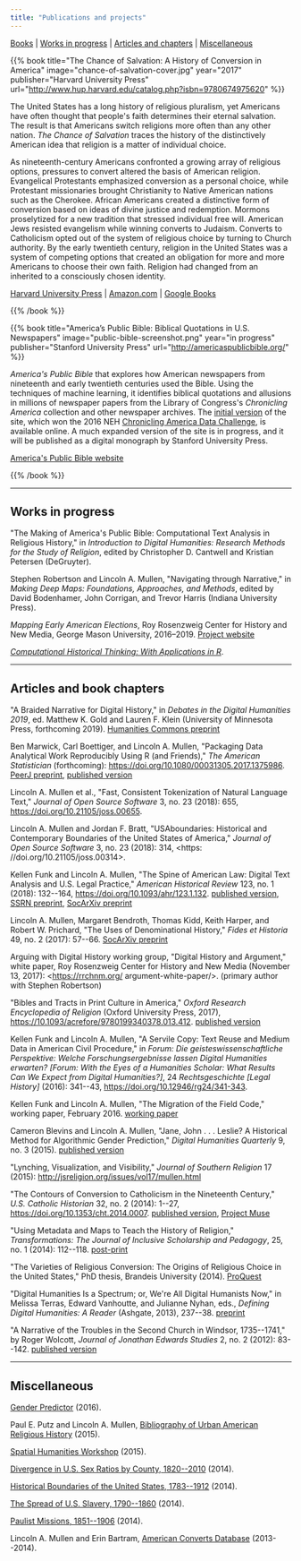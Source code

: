 ```yaml
---
title: "Publications and projects"
---
```


[Books](#books) | [Works in progress](#wip) | [Articles and chapters](#articles) | [Miscellaneous](#misc)

<a name="books"></a>

{{% book title="The Chance of Salvation: A History of Conversion in America" image="chance-of-salvation-cover.jpg" year="2017" publisher="Harvard University Press" url="http://www.hup.harvard.edu/catalog.php?isbn=9780674975620" %}}

The United States has a long history of religious pluralism, yet Americans have often thought that people's faith determines their eternal salvation. The result is that Americans switch religions more often than any other nation. *The Chance of Salvation* traces the history of the distinctively American idea that religion is a matter of individual choice.

As nineteenth-century Americans confronted a growing array of religious options, pressures to convert altered the basis of American religion.  Evangelical Protestants emphasized conversion as a personal choice, while Protestant missionaries brought Christianity to Native American nations such as the Cherokee. African Americans created a distinctive form of conversion based on ideas of divine justice and redemption.  Mormons proselytized for a new tradition that stressed individual free will. American Jews resisted evangelism while winning converts to Judaism. Converts to Catholicism opted out of the system of religious choice by turning to Church authority. By the early twentieth century, religion in the United States was a system of competing options that created an obligation for more and more Americans to choose their own faith. Religion had changed from an inherited to a consciously chosen identity.

[Harvard University Press](http://www.hup.harvard.edu/catalog.php?isbn=9780674975620) | [Amazon.com](https://www.amazon.com/Chance-Salvation-History-Conversion-America/dp/0674975626/ref=as_li_ss_tl?s=books&ie=UTF8&qid=1490978609&sr=1-1&linkCode=ll1&tag=backwardglance-20&linkId=7f7a7942a1a57644b1148d412c367aec) | [Google Books](https://books.google.com/books?id=OH0uDwAAQBAJ&printsec=frontcover#v=onepage&q&f=false)

{{% /book %}}

{{% book title="America’s Public Bible: Biblical Quotations in U.S. Newspapers" image="public-bible-screenshot.png" year="in progress" publisher="Stanford University Press" url="http://americaspublicbible.org/" %}}

*America's Public Bible* that explores how American newspapers from
nineteenth and early twentieth centuries used the Bible. Using the
techniques of machine learning, it identifies biblical quotations and
allusions in millions of newspaper papers from the Library of
Congress's *Chronicling America* collection and other newspaper
archives. The [initial version](http://americaspublicbible.org/) of the
site, which won the 2016 NEH [Chronicling America Data
Challenge](https://www.neh.gov/news/press-release/2016-07-25), is
available online. A much expanded version of the site is in progress,
and it will be published as a digital monograph by Stanford University
Press.

[America's Public Bible website](http://americaspublicbible.org)

{{% /book %}}

-------------------------------------------------------------------

<a name="wip"></a>

## Works in progress

"The Making of America's Public Bible: Computational Text Analysis in Religious History," in *Introduction to Digital Humanities: Research Methods for the Study of Religion*, edited by Christopher D. Cantwell and Kristian Petersen (DeGruyter).  

Stephen Robertson and Lincoln A. Mullen, "Navigating through Narrative," in *Making Deep Maps: Foundations, Approaches, and Methods*, edited by David Bodenhamer, John Corrigan, and Trevor Harris (Indiana University Press).

*Mapping Early American Elections*, Roy Rosenzweig Center for History and New Media, George Mason University, 2016–2019. [Project website](http://earlyamericanelections.org)

[*Computational Historical Thinking: With Applications in R*](http://dh-r.lincolnmullen.com/).

-------------------------------------------------------------------

<a name="articles"></a>

## Articles and book chapters

"A Braided Narrative for Digital History," in *Debates in the Digital
Humanities 2019*, ed. Matthew K. Gold and Lauren F. Klein (University of
Minnesota Press, forthcoming 2019). [Humanities Commons preprint](https://hcommons.org/deposits/item/hc:18095)

Ben Marwick, Carl Boettiger, and Lincoln A. Mullen, "Packaging Data
Analytical Work Reproducibly Using R (and Friends)," *The American
Statistician* (forthcoming): <https://doi.org/10.1080/00031305.2017.1375986>.
[PeerJ preprint](https://peerj.com/preprints/3192/), [published version](https://doi.org/10.1080/00031305.2017.1375986)

Lincoln A. Mullen et al., "Fast, Consistent Tokenization of
Natural Language Text," *Journal of Open Source Software* 3, no.
23 (2018): 655, <https://doi.org/10.21105/joss.00655>.

Lincoln A. Mullen and Jordan F. Bratt, "USAboundaries: Historical and Contemporary Boundaries of the United States of America," *Journal of Open Source Software* 3, no. 23 (2018): 314, <https: //doi.org/10.21105/joss.00314>.

Kellen Funk and Lincoln A. Mullen, "The Spine of American Law:
Digital Text Analysis and U.S. Legal Practice," *American Historical
Review* 123, no. 1 (2018): 132--164, <https://doi.org/10.1093/ahr/123.1.132>. [published version](https://doi-org.mutex.gmu.edu/10.1093/ahr/123.1.132), [SSRN
preprint](https://ssrn.com/abstract=3001377), [SocArXiv
preprint](https://osf.io/preprints/socarxiv/w8un4/)

Lincoln A. Mullen, Margaret Bendroth, Thomas Kidd, Keith Harper, and
Robert W. Prichard, "The Uses of Denominational History," *Fides et
Historia* 49, no. 2 (2017): 57--66. [SocArXiv
preprint](https://osf.io/preprints/socarxiv/3zwgr/)

Arguing with Digital History working group, "Digital History and Argument," white paper, Roy Rosenzweig Center for History and New Media (November 13, 2017): <https://rrchnm.org/ argument-white-paper/>. (primary author with Stephen Robertson)

"Bibles and Tracts in Print Culture in America," *Oxford Research
Encyclopedia of Religion* (Oxford University Press, 2017), <https://10.1093/acrefore/9780199340378.013.412>. [published version](http://religion.oxfordre.com/view/10.1093/acrefore/9780199340378.001.0001/acrefore-9780199340378-e-412)

Kellen Funk and Lincoln A. Mullen, "A Servile Copy: Text Reuse and
Medium Data in American Civil Procedure," in *Forum: Die
geisteswissenschaftliche Perspektive: Welche Forschungsergebnisse lassen
Digital Humanities erwarten? [Forum: With the Eyes of a Humanities
Scholar: What Results Can We Expect from Digital Humanities?]*, 24
*Rechtsgeschichte [Legal History]* (2016): 341--43, <https://doi.org/10.12946/rg24/341-343>.  

Kellen Funk and Lincoln A. Mullen, "The Migration of the Field Code,"
working paper, February 2016. [working
paper](https://osf.io/preprints/socarxiv/nfg92)

Cameron Blevins and Lincoln A. Mullen, "Jane, John . . . Leslie? A
Historical Method for Algorithmic Gender Prediction," *Digital
Humanities Quarterly* 9, no. 3 (2015). [published
version](http://www.digitalhumanities.org/dhq/vol/9/3/000223/000223.html)

"Lynching, Visualization, and Visibility," *Journal of Southern
Religion* 17 (2015): <http://jsreligion.org/issues/vol17/mullen.html>

"The Contours of Conversion to Catholicism in the Nineteenth Century,"
*U.S. Catholic Historian* 32, no. 2 (2014): 1--27, <https://doi.org/10.1353/cht.2014.0007>. [published
version](http://lincolnmullen.com/files/pdf/mullen.contours-conversion-to-catholicism.pdf), [Project Muse](https://muse.jhu.edu/article/552113)

"Using Metadata and Maps to Teach the History of Religion,"
*Transformations: The Journal of Inclusive Scholarship and Pedagogy*,
25, no. 1 (2014): 112--118.
[post-print](http://lincolnmullen.com/files/pdf/mullen.using-metadata-and-maps.preprint.pdf)

"The Varieties of Religious Conversion: The Origins of Religious Choice
in the United States," PhD thesis, Brandeis University (2014).
[ProQuest](https://search.proquest.com/docview/1616758797)

"Digital Humanities Is a Spectrum; or, We're All Digital Humanists Now,"
in Melissa Terras, Edward Vanhoutte, and Julianne Nyhan, eds., *Defining
Digital Humanities: A Reader* (Ashgate, 2013), 237--38.
[preprint](http://lincolnmullen.com/blog/digital-humanities-is-a-spectrum-or-we8217re-all-digital-humanists-now/)

"A Narrative of the Troubles in the Second Church in Windsor,
1735--1741," by Roger Wolcott, *Journal of Jonathan Edwards Studies* 2,
no. 2 (2012): 83--142. [published
version](http://jestudies.yale.edu/index.php/journal/article/view/107/0?no_redirect=true)

-------------------------------------------------------------------

<a name="misc"></a>

## Miscellaneous

[Gender Predictor](http://shiny.chnm.org/gender-predictor/) (2016).

Paul E. Putz and Lincoln A. Mullen, [Bibliography of Urban American
Religious History](http://shiny.chnm.org/urban-religious-history/)
(2015).

[Spatial Humanities
Workshop](http://lincolnmullen.com/projects/spatial-workshop/) (2015).

[Divergence in U.S. Sex Ratios by County,
1820--2010](http://lincolnmullen.com/projects/sex-ratios/) (2014).

[Historical Boundaries of the United States,
1783--1912](http://lincolnmullen.com/projects/us-boundaries/) (2014).

[The Spread of U.S. Slavery,
1790--1860](http://lincolnmullen.com/projects/slavery/) (2014).

[Paulist Missions,
1851--1906](http://lincolnmullen.com/projects/paulists-map/) (2014).

Lincoln A. Mullen and Erin Bartram, [American Converts
Database](http://americanconverts.org/) (2013--2014).

